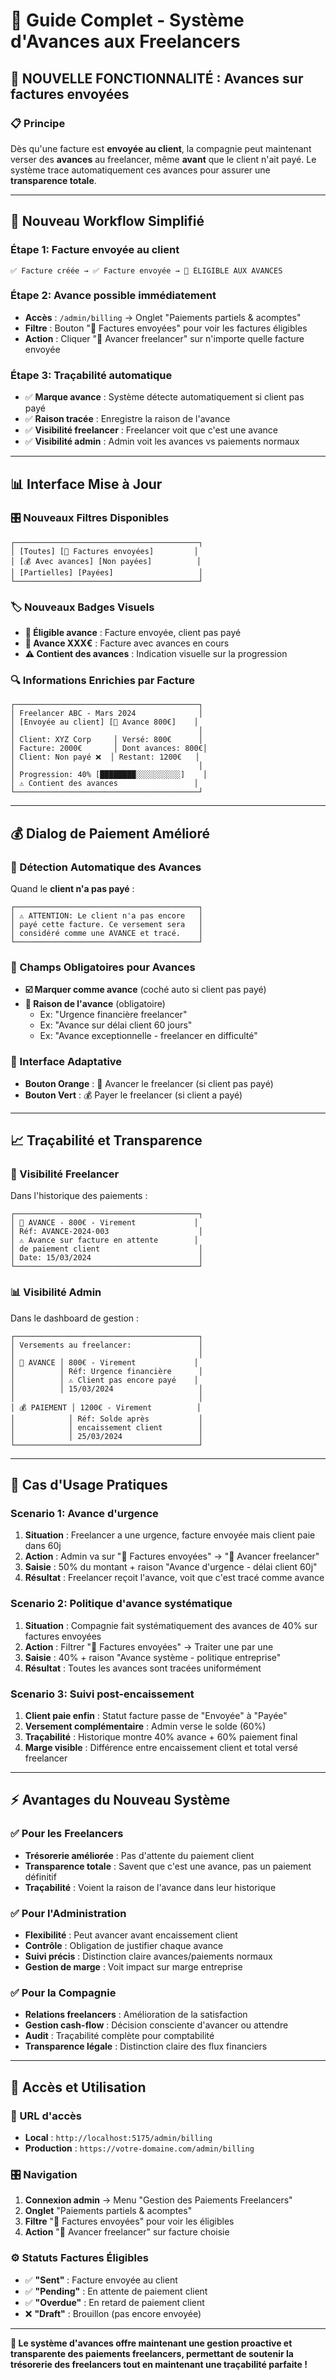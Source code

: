 # 🚀 Guide Complet - Système d'Avances aux Freelancers

## 🎯 **NOUVELLE FONCTIONNALITÉ : Avances sur factures envoyées**

### **📋 Principe**
Dès qu'une facture est **envoyée au client**, la compagnie peut maintenant verser des **avances** au freelancer, même **avant** que le client n'ait payé. Le système trace automatiquement ces avances pour assurer une **transparence totale**.

---

## 🔄 **Nouveau Workflow Simplifié**

### **Étape 1: Facture envoyée au client**
```
✅ Facture créée → ✅ Facture envoyée → 🚀 ÉLIGIBLE AUX AVANCES
```

### **Étape 2: Avance possible immédiatement**
- **Accès** : `/admin/billing` → Onglet "Paiements partiels & acomptes"
- **Filtre** : Bouton "🚀 Factures envoyées" pour voir les factures éligibles
- **Action** : Cliquer "🚀 Avancer freelancer" sur n'importe quelle facture envoyée

### **Étape 3: Traçabilité automatique**
- ✅ **Marque avance** : Système détecte automatiquement si client pas payé
- ✅ **Raison tracée** : Enregistre la raison de l'avance
- ✅ **Visibilité freelancer** : Freelancer voit que c'est une avance
- ✅ **Visibilité admin** : Admin voit les avances vs paiements normaux

---

## 📊 **Interface Mise à Jour**

### **🎛️ Nouveaux Filtres Disponibles**
```
┌─────────────────────────────────────────┐
│ [Toutes] [🚀 Factures envoyées]         │
│ [💰 Avec avances] [Non payées]          │
│ [Partielles] [Payées]                   │
└─────────────────────────────────────────┘
```

### **🏷️ Nouveaux Badges Visuels**
- **🚀 Éligible avance** : Facture envoyée, client pas payé
- **🚀 Avance XXX€** : Facture avec avances en cours
- **⚠️ Contient des avances** : Indication visuelle sur la progression

### **🔍 Informations Enrichies par Facture**
```
┌─────────────────────────────────────────┐
│ Freelancer ABC - Mars 2024              │
│ [Envoyée au client] [🚀 Avance 800€]    │
│                                         │
│ Client: XYZ Corp     │ Versé: 800€      │
│ Facture: 2000€       │ Dont avances: 800€│
│ Client: Non payé ❌  │ Restant: 1200€   │
│                                         │
│ Progression: 40% [████████░░░░░░░░░░]    │
│ ⚠️ Contient des avances                 │
└─────────────────────────────────────────┘
```

---

## 💰 **Dialog de Paiement Amélioré**

### **🚨 Détection Automatique des Avances**
Quand le **client n'a pas payé** :
```
┌─────────────────────────────────────────┐
│ ⚠️ ATTENTION: Le client n'a pas encore   │
│ payé cette facture. Ce versement sera   │
│ considéré comme une AVANCE et tracé.    │
└─────────────────────────────────────────┘
```

### **📝 Champs Obligatoires pour Avances**
- **☑️ Marquer comme avance** (coché auto si client pas payé)
- **📝 Raison de l'avance** (obligatoire)
  - Ex: "Urgence financière freelancer"
  - Ex: "Avance sur délai client 60 jours"
  - Ex: "Avance exceptionnelle - freelancer en difficulté"

### **🎨 Interface Adaptative**
- **Bouton Orange** : 🚀 Avancer le freelancer (si client pas payé)
- **Bouton Vert** : 💰 Payer le freelancer (si client a payé)

---

## 📈 **Traçabilité et Transparence**

### **👀 Visibilité Freelancer**
Dans l'historique des paiements :
```
┌─────────────────────────────────────────┐
│ 🚀 AVANCE - 800€ - Virement             │
│ Réf: AVANCE-2024-003                    │
│ ⚠️ Avance sur facture en attente        │
│ de paiement client                      │
│ Date: 15/03/2024                        │
└─────────────────────────────────────────┘
```

### **📊 Visibilité Admin**
Dans le dashboard de gestion :
```
┌─────────────────────────────────────────┐
│ Versements au freelancer:               │
│                                         │
│ 🚀 AVANCE │ 800€ - Virement             │
│          │ Réf: Urgence financière      │
│          │ ⚠️ Client pas encore payé    │
│          │ 15/03/2024                   │
│                                         │
│ 💰 PAIEMENT │ 1200€ - Virement          │
│            │ Réf: Solde après           │
│            │ encaissement client        │
│            │ 25/03/2024                 │
└─────────────────────────────────────────┘
```

---

## 🎯 **Cas d'Usage Pratiques**

### **Scenario 1: Avance d'urgence**
1. **Situation** : Freelancer a une urgence, facture envoyée mais client paie dans 60j
2. **Action** : Admin va sur "🚀 Factures envoyées" → "🚀 Avancer freelancer"
3. **Saisie** : 50% du montant + raison "Avance d'urgence - délai client 60j"
4. **Résultat** : Freelancer reçoit l'avance, voit que c'est tracé comme avance

### **Scenario 2: Politique d'avance systématique**
1. **Situation** : Compagnie fait systématiquement des avances de 40% sur factures envoyées
2. **Action** : Filtrer "🚀 Factures envoyées" → Traiter une par une
3. **Saisie** : 40% + raison "Avance système - politique entreprise"
4. **Résultat** : Toutes les avances sont tracées uniformément

### **Scenario 3: Suivi post-encaissement**
1. **Client paie enfin** : Statut facture passe de "Envoyée" à "Payée"
2. **Versement complémentaire** : Admin verse le solde (60%)
3. **Traçabilité** : Historique montre 40% avance + 60% paiement final
4. **Marge visible** : Différence entre encaissement client et total versé freelancer

---

## ⚡ **Avantages du Nouveau Système**

### **✅ Pour les Freelancers**
- **Trésorerie améliorée** : Pas d'attente du paiement client
- **Transparence totale** : Savent que c'est une avance, pas un paiement définitif
- **Traçabilité** : Voient la raison de l'avance dans leur historique

### **✅ Pour l'Administration**
- **Flexibilité** : Peut avancer avant encaissement client
- **Contrôle** : Obligation de justifier chaque avance
- **Suivi précis** : Distinction claire avances/paiements normaux
- **Gestion de marge** : Voit impact sur marge entreprise

### **✅ Pour la Compagnie**
- **Relations freelancers** : Amélioration de la satisfaction
- **Gestion cash-flow** : Décision consciente d'avancer ou attendre
- **Audit** : Traçabilité complète pour comptabilité
- **Transparence légale** : Distinction claire des flux financiers

---

## 🔧 **Accès et Utilisation**

### **📍 URL d'accès**
- **Local** : `http://localhost:5175/admin/billing`
- **Production** : `https://votre-domaine.com/admin/billing`

### **🎛️ Navigation**
1. **Connexion admin** → Menu "Gestion des Paiements Freelancers"
2. **Onglet** "Paiements partiels & acomptes"
3. **Filtre** "🚀 Factures envoyées" pour voir les éligibles
4. **Action** "🚀 Avancer freelancer" sur facture choisie

### **⚙️ Statuts Factures Éligibles**
- ✅ **"Sent"** : Facture envoyée au client
- ✅ **"Pending"** : En attente de paiement client  
- ✅ **"Overdue"** : En retard de paiement client
- ❌ **"Draft"** : Brouillon (pas encore envoyée)

---

**🚀 Le système d'avances offre maintenant une gestion proactive et transparente des paiements freelancers, permettant de soutenir la trésorerie des freelancers tout en maintenant une traçabilité parfaite !**